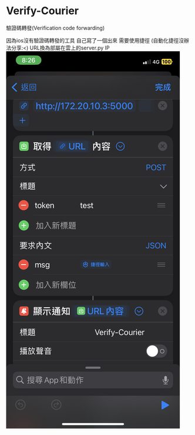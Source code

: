 # Verify-Courier
驗證碼轉發(Verification code forwarding)

因為ios沒有驗證碼轉發的工具
自己寫了一個出來
需要使用捷徑 (自動化捷徑沒辦法分享:<)
URL換為部屬在雲上的server.py IP
![捷徑](IMG_0318.jpg "Verify-Courier")